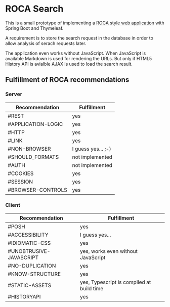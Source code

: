 # ROCA Search

This is a small prototype of implementing a [ROCA style web application](http://roca-style.org/) with Spring Boot and Thymeleaf.

A requirement is to store the search request in the database in order to allow analysis of serach requests later.

The application even works without JavaScript. When JavaScript is available Markdown is used for rendering the URLs.
But only if HTML5 History API is avialble AJAX is used to load the search result.

## Fulfillment of ROCA recommendations 

### Server

| Recommendation | Fulfillment |
| --- | --- |
| #REST | yes |
| #APPLICATION-LOGIC | yes |
| #HTTP | yes	 |
| #LINK | yes |
| #NON-BROWSER | I guess yes... ;-) |
| #SHOULD_FORMATS | not implemented |
| #AUTH | not implemented |
| #COOKIES | yes |
| #SESSION | yes |
| #BROWSER-CONTROLS | yes |

### Client

| Recommendation | Fulfillment |
| --- | --- |
| #POSH | yes |
| #ACCESSIBILITY | I guess yes... |
| #IDIOMATIC-CSS | yes |
| #UNOBTRUSIVE-JAVASCRIPT | yes, works even without JavaScript |
| #NO-DUPLICATION | yes |
| #KNOW-STRUCTURE | yes |
| #STATIC-ASSETS | yes, Typescript is compiled at build time |
| #HISTORYAPI | yes |